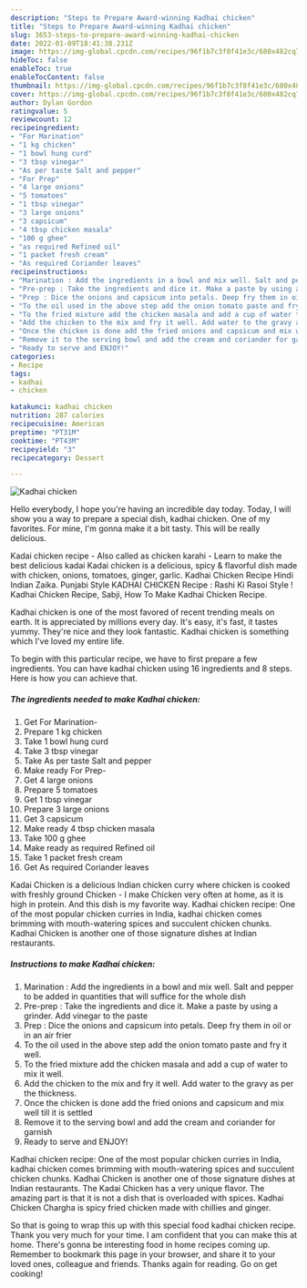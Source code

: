 ```yaml
---
description: "Steps to Prepare Award-winning Kadhai chicken"
title: "Steps to Prepare Award-winning Kadhai chicken"
slug: 3653-steps-to-prepare-award-winning-kadhai-chicken
date: 2022-01-09T18:41:38.231Z
image: https://img-global.cpcdn.com/recipes/96f1b7c3f8f41e3c/680x482cq70/kadhai-chicken-recipe-main-photo.jpg
hideToc: false
enableToc: true
enableTocContent: false
thumbnail: https://img-global.cpcdn.com/recipes/96f1b7c3f8f41e3c/680x482cq70/kadhai-chicken-recipe-main-photo.jpg
cover: https://img-global.cpcdn.com/recipes/96f1b7c3f8f41e3c/680x482cq70/kadhai-chicken-recipe-main-photo.jpg
author: Dylan Gordon
ratingvalue: 5
reviewcount: 12
recipeingredient:
- "For Marination"
- "1 kg chicken"
- "1 bowl hung curd"
- "3 tbsp vinegar"
- "As per taste Salt and pepper"
- "For Prep"
- "4 large onions"
- "5 tomatoes"
- "1 tbsp vinegar"
- "3 large onions"
- "3 capsicum"
- "4 tbsp chicken masala"
- "100 g ghee"
- "as required Refined oil"
- "1 packet fresh cream"
- "As required Coriander leaves"
recipeinstructions:
- "Marination : Add the ingredients in a bowl and mix well. Salt and pepper to be added in quantities that will suffice for the whole dish"
- "Pre-prep : Take the ingredients and dice it. Make a paste by using a grinder. Add vinegar to the paste"
- "Prep : Dice the onions and capsicum into petals. Deep fry them in oil or in an air frier"
- "To the oil used in the above step add the onion tomato paste and fry it well."
- "To the fried mixture add the chicken masala and add a cup of water to mix it well."
- "Add the chicken to the mix and fry it well. Add water to the gravy as per the thickness."
- "Once the chicken is done add the fried onions and capsicum and mix well till it is settled"
- "Remove it to the serving bowl and add the cream and coriander for garnish"
- "Ready to serve and ENJOY!"
categories:
- Recipe
tags:
- kadhai
- chicken

katakunci: kadhai chicken 
nutrition: 287 calories
recipecuisine: American
preptime: "PT31M"
cooktime: "PT43M"
recipeyield: "3"
recipecategory: Dessert

---
```



![Kadhai chicken](https://img-global.cpcdn.com/recipes/96f1b7c3f8f41e3c/680x482cq70/kadhai-chicken-recipe-main-photo.jpg)

Hello everybody, I hope you're having an incredible day today. Today, I will show you a way to prepare a special dish, kadhai chicken. One of my favorites. For mine, I'm gonna make it a bit tasty. This will be really delicious.

Kadai chicken recipe - Also called as chicken karahi - Learn to make the best delicious kadai Kadai chicken is a delicious, spicy & flavorful dish made with chicken, onions, tomatoes, ginger, garlic. Kadhai Chicken Recipe Hindi Indian Zaika. Punjabi Style KADHAI CHICKEN Recipe : Rashi Ki Rasoi Style ! Kadhai Chicken Recipe, Sabji, How To Make Kadhai Chicken Recipe.

Kadhai chicken is one of the most favored of recent trending meals on earth. It is appreciated by millions every day. It's easy, it's fast, it tastes yummy. They're nice and they look fantastic. Kadhai chicken is something which I've loved my entire life.


To begin with this particular recipe, we have to first prepare a few ingredients. You can have kadhai chicken using 16 ingredients and 8 steps. Here is how you can achieve that.

<!--inarticleads1-->

##### The ingredients needed to make Kadhai chicken:

1. Get For Marination-
1. Prepare 1 kg chicken
1. Take 1 bowl hung curd
1. Take 3 tbsp vinegar
1. Take As per taste Salt and pepper
1. Make ready For Prep-
1. Get 4 large onions
1. Prepare 5 tomatoes
1. Get 1 tbsp vinegar
1. Prepare 3 large onions
1. Get 3 capsicum
1. Make ready 4 tbsp chicken masala
1. Take 100 g ghee
1. Make ready as required Refined oil
1. Take 1 packet fresh cream
1. Get As required Coriander leaves


Kadai Chicken is a delicious Indian chicken curry where chicken is cooked with freshly ground Chicken - I make Chicken very often at home, as it is high in protein. And this dish is my favorite way. Kadhai chicken recipe: One of the most popular chicken curries in India, kadhai chicken comes brimming with mouth-watering spices and succulent chicken chunks. Kadhai Chicken is another one of those signature dishes at Indian restaurants. 

<!--inarticleads2-->

##### Instructions to make Kadhai chicken:

1. Marination : Add the ingredients in a bowl and mix well. Salt and pepper to be added in quantities that will suffice for the whole dish
1. Pre-prep : Take the ingredients and dice it. Make a paste by using a grinder. Add vinegar to the paste
1. Prep : Dice the onions and capsicum into petals. Deep fry them in oil or in an air frier
1. To the oil used in the above step add the onion tomato paste and fry it well.
1. To the fried mixture add the chicken masala and add a cup of water to mix it well.
1. Add the chicken to the mix and fry it well. Add water to the gravy as per the thickness.
1. Once the chicken is done add the fried onions and capsicum and mix well till it is settled
1. Remove it to the serving bowl and add the cream and coriander for garnish
1. Ready to serve and ENJOY!

Kadhai chicken recipe: One of the most popular chicken curries in India, kadhai chicken comes brimming with mouth-watering spices and succulent chicken chunks. Kadhai Chicken is another one of those signature dishes at Indian restaurants. The Kadai Chicken has a very unique flavor. The amazing part is that it is not a dish that is overloaded with spices. Kadhai Chicken Chargha is spicy fried chicken made with chillies and ginger. 

So that is going to wrap this up with this special food kadhai chicken recipe. Thank you very much for your time. I am confident that you can make this at home. There's gonna be interesting food in home recipes coming up. Remember to bookmark this page in your browser, and share it to your loved ones, colleague and friends. Thanks again for reading. Go on get cooking!
